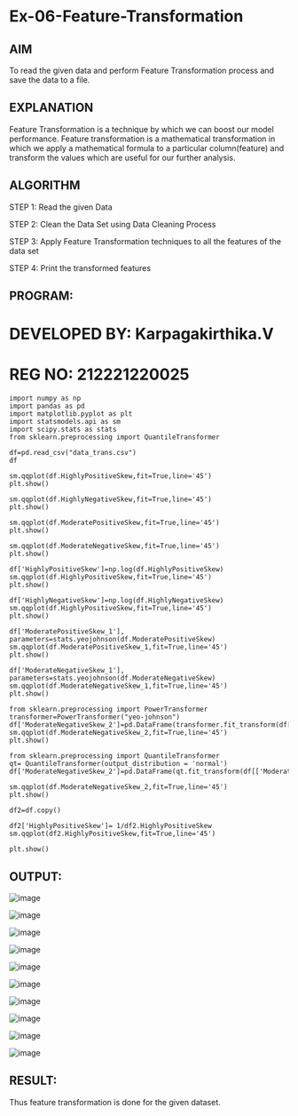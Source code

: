 # Ex-06-Feature-Transformation

## AIM
To read the given data and perform Feature Transformation process and save the data to a file.

## EXPLANATION
Feature Transformation is a technique by which we can boost our model performance. Feature transformation is a mathematical transformation in which we apply a mathematical formula to a particular column(feature) and transform the values which are useful for our further analysis.

## ALGORITHM
STEP 1:
Read the given Data

STEP 2:
Clean the Data Set using Data Cleaning Process

STEP 3:
Apply Feature Transformation techniques to all the features of the data set

STEP 4:
Print the transformed features

## PROGRAM:

# DEVELOPED BY: Karpagakirthika.V
# REG NO: 212221220025

```
import numpy as np
import pandas as pd
import matplotlib.pyplot as plt
import statsmodels.api as sm
import scipy.stats as stats
from sklearn.preprocessing import QuantileTransformer

df=pd.read_csv("data_trans.csv")
df

sm.qqplot(df.HighlyPositiveSkew,fit=True,line='45')
plt.show()

sm.qqplot(df.HighlyNegativeSkew,fit=True,line='45')
plt.show()

sm.qqplot(df.ModeratePositiveSkew,fit=True,line='45')
plt.show()

sm.qqplot(df.ModerateNegativeSkew,fit=True,line='45')
plt.show()

df['HighlyPositiveSkew']=np.log(df.HighlyPositiveSkew)
sm.qqplot(df.HighlyPositiveSkew,fit=True,line='45')
plt.show()

df['HighlyNegativeSkew']=np.log(df.HighlyNegativeSkew)
sm.qqplot(df.HighlyPositiveSkew,fit=True,line='45')
plt.show()

df['ModeratePositiveSkew_1'], parameters=stats.yeojohnson(df.ModeratePositiveSkew)
sm.qqplot(df.ModeratePositiveSkew_1,fit=True,line='45')
plt.show()

df['ModerateNegativeSkew_1'], parameters=stats.yeojohnson(df.ModerateNegativeSkew)
sm.qqplot(df.ModerateNegativeSkew_1,fit=True,line='45')
plt.show()

from sklearn.preprocessing import PowerTransformer
transformer=PowerTransformer("yeo-johnson")
df['ModerateNegativeSkew_2']=pd.DataFrame(transformer.fit_transform(df[['ModerateNegativeSkew']]))
sm.qqplot(df.ModerateNegativeSkew_2,fit=True,line='45')
plt.show()

from sklearn.preprocessing import QuantileTransformer
qt= QuantileTransformer(output_distribution = 'normal')
df['ModerateNegativeSkew_2']=pd.DataFrame(qt.fit_transform(df[['ModerateNegativeSkew']]))

sm.qqplot(df.ModerateNegativeSkew_2,fit=True,line='45')
plt.show()

df2=df.copy()

df2['HighlyPositiveSkew']= 1/df2.HighlyPositiveSkew
sm.qqplot(df2.HighlyPositiveSkew,fit=True,line='45')

plt.show()
```
## OUTPUT:

![image](https://user-images.githubusercontent.com/103020162/232390841-04e744fc-1a51-49f0-847e-3af110350251.png)

![image](https://user-images.githubusercontent.com/103020162/232391010-8b26c530-e51b-4889-b8fe-3403b4242c56.png)

![image](https://user-images.githubusercontent.com/103020162/232392811-a16a2bcf-6f65-41fc-bc89-d5cb7a72c2ee.png)

![image](https://user-images.githubusercontent.com/103020162/232392540-d5683131-2b8f-4ae1-b67b-4e6872100249.png)

![image](https://user-images.githubusercontent.com/103020162/232391974-80985ed6-1154-4d41-8fc3-80f8d2821cc6.png)

![image](https://user-images.githubusercontent.com/103020162/232393518-5e76e24b-2265-494e-8c3e-fdc8136cd084.png)

![image](https://user-images.githubusercontent.com/103020162/232393599-4c193094-5515-4d5b-be91-ed706f3fe5ba.png)

![image](https://user-images.githubusercontent.com/103020162/232393675-ed894212-b748-4ce9-ac01-91c6b87e8e7e.png)

![image](https://user-images.githubusercontent.com/103020162/232394099-19b126a7-6961-4cb6-b156-3a5a72518100.png)

![image](https://user-images.githubusercontent.com/103020162/232394163-62ed1128-104a-4b67-a371-9d503b982419.png)

## RESULT:

Thus feature transformation is done for the given dataset.
